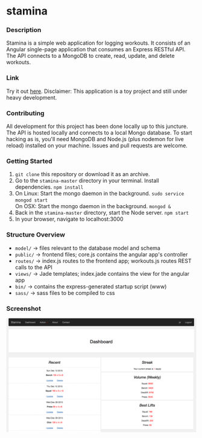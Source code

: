 # stamina

### Description
Stamina is a simple web application for logging workouts. It consists of an Angular single-page application that consumes an Express RESTful API. The API connects to a MongoDB to create, read, update, and delete workouts.

### Link
Try it out [here](http://stamina-logger.herokuapp.com). Disclaimer: This application is a toy project and still under heavy development.

### Contributing
All development for this project has been done locally up to this juncture. The API is hosted locally and connects to a local Mongo database. To start hacking as is, you'll need MongoDB and Node.js (plus nodemon for live reload) installed on your machine. Issues and pull requests are welcome.

### Getting Started
1. `git clone` this repository or download it as an archive.
2. Go to the `stamina-master` directory in your terminal. Install dependencies. `npm install`
3. On Linux: Start the mongo daemon in the background. `sudo service mongod start`     
   On OSX: Start the mongo daemon in the background. `mongod &`
4. Back in the `stamina-master` directory, start the Node server. `npm start`
5. In your browser, navigate to localhost:3000

### Structure Overview
* `model/` -> files relevant to the database model and schema
* `public/` -> frontend files; core.js contains the angular app's controller
* `routes/` -> index.js routes to the frontend app; workouts.js routes REST calls to the API
* `views/` -> Jade templates; index.jade contains the view for the angular app
* `bin/` -> contains the express-generated startup script (www)
* `sass/` -> sass files to be compiled to css

### Screenshot
![View](screenshot.png?raw=true)

